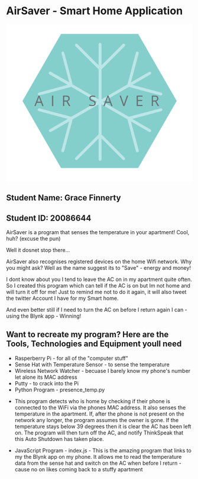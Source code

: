 # AirSaver - Smart Home Application
![alt text](https://github.com/gracesfinn/AirSaver/blob/master/logo.PNG?raw=true "Logo Title Text 1")

## Student Name: Grace Finnerty    
## Student ID: 20086644




AirSaver is a program that senses the temperature in your apartment! Cool, huh? (excuse the pun)

Well it dosnet stop there...

AirSaver also recognises registered devices on the home Wifi network. Why you might ask? Well as the name suggest its to "Save" - energy and money!

I dont know about you I tend to leave the AC on in my apartment quite often. So I created this program which can tell if the AC is on but Im not home and will turn it off for me! Just to remind me not to do it again, it will also tweet the twitter Account I have for my Smart home. 

And even better still if I need to turn the AC on before I return again I can - using the Blynk app - Winning! 

## Want to recreate my program? Here are the Tools, Technologies and Equipment youll need 

* Rasperberry Pi  - for all of the "computer stuff"
* Sense Hat with Temperature Sensor - to sense the temperature
* Wireless Network Watcher - becuase I barely know my phone's number let alone its MAC address
* Putty - to crack into the Pi 
* Python Program - presence_temp.py 
- This program detects who is home by checking if their phone is connected to the WiFi via the phones MAC address. 
It also senses the temperature in the apartment. If, after the phone is not present on the network any longer, the program assumes the owner is gone. If the temperature stays below 39 degrees then it is clear the AC has been left on. The program will then turn off the AC, and notify ThinkSpeak that this Auto Shutdown has taken place.
* JavaScript Program - index.js  - This is the amazing program that links to my the Blynk app on my phone. It allows me to read the temperature data from the sense hat and switch on the AC when before I return - cause no on likes coming back to a stuffy apartment 

